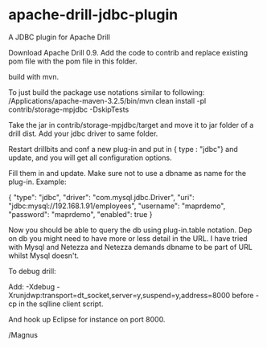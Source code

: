 # apache-drill-jdbc-plugin
A JDBC plugin for Apache Drill

Download Apache Drill 0.9.
Add the code to contrib and replace existing pom file with the pom
file in this folder.

build with mvn.

To just build the package use notations similar to following:
/Applications/apache-maven-3.2.5/bin/mvn clean install -pl contrib/storage-mpjdbc -DskipTests

Take the jar in contrib/storage-mpjdbc/target and move it to jar folder of a drill dist. 
Add your jdbc driver to same folder.

Restart drillbits and conf a new plug-in and put in { type : "jdbc"}
and update, and you will get all configuration options.

Fill them in and update. Make sure not to use a dbname as name for the plug-in.
Example:

{
  "type": "jdbc",
  "driver": "com.mysql.jdbc.Driver",
  "uri": "jdbc:mysql://192.168.1.91/employees",
  "username": "maprdemo", 
  "password": "maprdemo",
  "enabled": true
}
  

Now you should be able to query the db using plug-in.table notation.
Dep on db you might need to have more or less detail in the URL. I have tried with Mysql and Netezza and Netezza demands dbname to be part of URL whilst Mysql doesn't.


To debug drill:

Add:
-Xdebug -Xrunjdwp:transport=dt_socket,server=y,suspend=y,address=8000
before -cp in the sqlline client script.

And hook up Eclipse for instance on port 8000.

/Magnus
